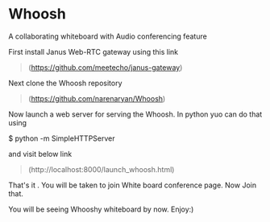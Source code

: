 # Whoosh
A collaborating whiteboard with Audio conferencing feature 

First install Janus Web-RTC gateway using this link
>(https://github.com/meetecho/janus-gateway)

Next clone the Whoosh repository 
>(https://github.com/narenaryan/Whoosh)

Now launch a web server for serving the Whoosh. In python yuo can do that using

$ python -m SimpleHTTPServer

and visit below link
>(http://localhost:8000/launch_whoosh.html)

That's it . You will be taken to join White board  conference page. Now Join that.

You will be seeing Whooshy whiteboard by now. Enjoy:)
